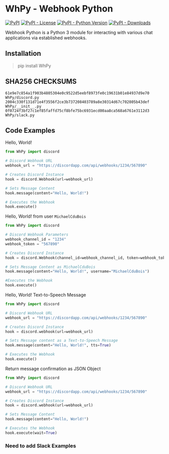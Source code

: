 # WhPy - Webhook Python

[![PyPI](https://img.shields.io/pypi/v/WhPy)](https://pypi.org/project/WhPy/)
[![PyPI - License](https://img.shields.io/pypi/l/WhPy)](https://pypi.org/project/WhPy/)
[![PyPI - Python Version](https://img.shields.io/pypi/pyversions/WhPy)](https://pypi.org/project/WhPy/)
[![PyPI - Downloads](https://img.shields.io/pypi/dm/WhPy)](https://pypi.org/project/WhPy/)

Webhook Python is a Python 3 module for interacting with various chat applications via established webhooks.

## Installation

> pip install WhPy

## SHA256 CHECKSUMS

``` text
61e9e7c854a1f903b4805304e0c9522d5eebf8973fe0c19631b01e84937d9e70  WhPy/discord.py
2004c330f131d71e4f3556f2ce3b737208403789a8e30314d67c702805b43def  WhPy/__init__.py
0f0724f3bf27c1ef85faffd75cf8bfe75bc6931ecd00aa8ca568a6761e3112d3  WhPy/slack.py
```

## Code Examples

Hello, World!

``` python 3
from WhPy import discord

# Discord Webhook URL
webhook_url = "https://discordapp.com/api/webhooks/1234/567890"

# Creates Discord Instance
hook = discord.Webhook(url=webhook_url)

# Sets Message Content
hook.message(content="Hello, World!")

# Executes the Webhook
hook.execute()
```

Hello, World! from user `MichaelCduBois`

``` python 3
from WhPy import discord

# Discord Webhook Parameters
webhook_channel_id = "1234"
webhook_token = "567890"

# Creates Discord Instance
hook = discord.Webhook(channel_id=webhook_channel_id, token=webhook_token)

# Sets Message Content as MichaelCduBois
hook.message(content="Hello, World!", username="MichaelCduBois")

#Executes the Webhook
hook.execute()
```

Hello, World! Text-to-Speech Message

``` python 3
from WhPy import discord

# Discord Webhook URL
webhook_url = "https://discordapp.com/api/webhooks/1234/567890"

# Creates Discord Instance
hook = discord.webhook(url=webhook_url)

# Sets Message content as a Text-to-Speech Message
hook.message(content="Hello, World!", tts=True)

# Executes the Webhook
hook.execute()
```

Return message confirmation as JSON Object

``` python 3
from WhPy import discord

# Discord Webhook URL
webhook_url = "https://discordapp.com/api/webhooks/1234/567890"

# Creates Discord Instance
hook = discord.webhook(url=webhook_url)

# Sets Message Content
hook.message(content="Hello, World!")

# Executes the Webhook
hook.execute(wait=True)
```

### Need to add Slack Examples
